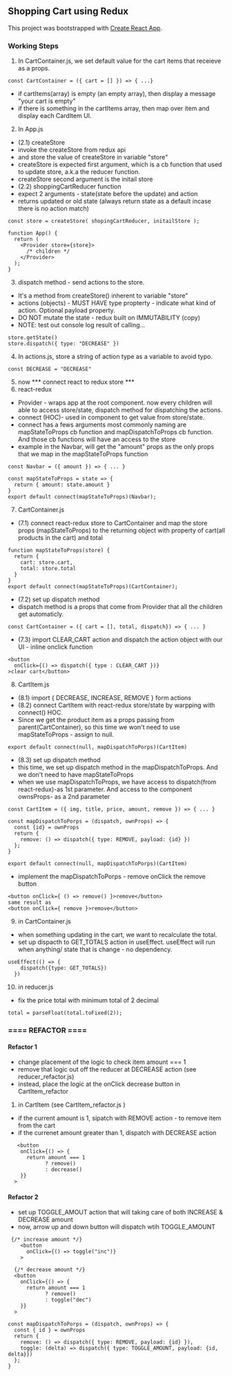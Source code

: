 ## Shopping Cart using Redux

This project was bootstrapped with [Create React App](https://github.com/facebook/create-react-app).

### Working Steps
1. In CartContainer.js, we set default value for the cart items that receieve as a props.
```
const CartContainer = ({ cart = [] }) => { ...}
```
- if cartItems(array) is empty (an empty array), then display a message "your cart is empty"
- if there is something in the cartItems array, then map over item and display each CardItem UI.

2. In App.js
- (2.1) createStore
- invoke the createStore from redux api
- and store the value of createStore in variable "store"
- createStore is expected first argument, which is a cb function that used to update store, a.k.a the reducer function.
- createStore second argument is the initail store
- (2.2) shoppingCartReducer function
- expect 2 arguments - state(state before the update) and action
- returns updated or old state (always return state as a default incase there is no action match)
```
const store = createStore( shopingCartReducer, initailStore );

function App() {
  return (
    <Provider store={store}>
      /* children */
    </Provider>
  );
}
```

3. dispatch method - send actions to the store. 
- It's a method from createStore() inherent to variable "store"
- actions (objects) - MUST HAVE type propterty - indicate what kind of action. Optional payload property.
- DO NOT mutate the state - redux built on IMMUTABILITY (copy)
- NOTE: test out console log result of calling...
```
store.getState()
store.dispatch({ type: "DECREASE" })
```
4. In actions.js, store a string of action type as a variable to avoid typo.
```
const DECREASE = "DECREASE"
```
5. now *** connect react to redux store ***
6. react-redux 
- Provider - wraps app at the root component. now every children will able to access store/state, dispatch method for dispatching the actions.
- connect (HOC)- used in component to get value from store/state. 
- connect has a fews arguments most commonly naming are mapStateToProps cb function and mapDispatchToProps cb function. And those cb functions will have an access to the store
- example in the Navbar, will get the "amount" props as the only props that we map in the mapStateToProps function
```
const Navbar = ({ amount }) => { ... }

const mapStateToProps = state => {
  return { amount: state.amount }
}
export default connect(mapStateToProps)(Navbar);
```
7. CartContainer.js
- (7.1) connect react-redux store to CartContainer and map the store props (mapStateToProps) to the returning object with property of cart(all products in the cart) and total
```
function mapStateToProps(store) {
  return {
    cart: store.cart,
    total: store.total
  }
}
export default connect(mapStateToProps)(CartContainer);
```
- (7.2) set up dispatch method
- dispatch method is a props that come from Provider that all the children get automaticly.

```
const CartContainer = ({ cart = [], total, dispatch}) => { ... }
```
- (7.3) import CLEAR_CART action and dispatch the action object with our UI - inline onclick function
```
<button 
  onClick={() => dispatch({ type : CLEAR_CART })}
>clear cart</button>

```
8. CartItem.js
- (8.1) import { DECREASE, INCREASE, REMOVE } form actions
- (8.2) connect CartItem with react-redux store/state by warpping with connect() HOC. 
- Since we get the product item as a props passing from parent(CartContainer), so this time we won't need to use mapStateToProps - assign to null.
```
export default connect(null, mapDispatchToPorps)(CartItem)
```
- (8.3) set up dispatch method
- this time, we set up dispatch method in the mapDispatchToProps. And we don't need to have mapStateToProps
- when we use mapDispatchToProps, we have access to dispatch(from react-redux)-as 1st parameter. And access to the component ownsProps- as a 2nd parameter
```
const CartItem = ({ img, title, price, amount, remove }) => { ... }

const mapDispatchToPorps = (dispatch, ownProps) => {
  const {id} = ownProps
  return {
    remove: () => dispatch({ type: REMOVE, payload: {id} })
  };
}

export default connect(null, mapDispatchToPorps)(CartItem)
```
- implement the mapDispatchToPorps - remove onClick the remove button
```
<button onClick={ () => remove() }>remove</button>
same result as
<button onClick={ remove }>remove</button>
```
9. in CartContainer.js
- when something updating in the cart, we want to recalculate the total.
- set up dispacth to GET_TOTALS action in useEffect. useEffect will run when anything/ state that is change - no dependency.
```
useEffect(() => {
    dispatch({type: GET_TOTALS})
  })
```
10. in reducer.js
- fix the price total with minimum total of 2 decimal
```
total = parseFloat(total.toFixed(2));
```
### ==== REFACTOR ====
#### Refactor 1
- change placement of the logic to check item amount === 1 
- remove that logic out off the reducer at DECREASE action (see reducer_refactor.js)
- instead, place the logic at the onClick decrease button in CartItem_refactor
1. in CartItem (see CartItem_refactor.js )
- if the current amount is 1, sipatch with REMOVE action - to remove item from the cart
- if the currenet amount greater than 1, dispatch with DECREASE action
```
   <button 
    onClick={() => {
      return amount === 1
            ? remove()
            : decrease()
    }}
  >

```

#### Refactor 2
- set up TOGGLE_AMOUT action that will taking care of both INCREASE & DECREASE amount
- now, arrow up and down button will dispatch wtih TOGGLE_AMOUNT 
```
 {/* increase amount */}
    <button 
      onClick={() => toggle("inc")}
    >

  {/* decrease amount */}
  <button 
    onClick={() => {
      return amount === 1
            ? remove()
            : toggle("dec")
    }}
  >
```
```
const mapDispatchToPorps = (dispatch, ownProps) => {
  const { id } = ownProps
  return {
    remove: () => dispatch({ type: REMOVE, payload: {id} }),
    toggle: (delta) => dispatch({ type: TOGGLE_AMOUNT, payload: {id, delta}})
  };
}
```